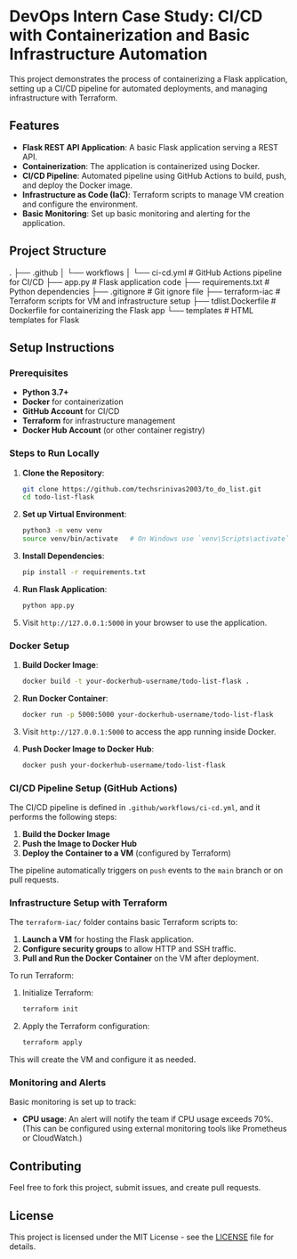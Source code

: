 # DevOps Intern Case Study: CI/CD with Containerization and Basic Infrastructure Automation

This project demonstrates the process of containerizing a Flask application, setting up a CI/CD pipeline for automated deployments, and managing infrastructure with Terraform.

## Features

- **Flask REST API Application**: A basic Flask application serving a REST API.
- **Containerization**: The application is containerized using Docker.
- **CI/CD Pipeline**: Automated pipeline using GitHub Actions to build, push, and deploy the Docker image.
- **Infrastructure as Code (IaC)**: Terraform scripts to manage VM creation and configure the environment.
- **Basic Monitoring**: Set up basic monitoring and alerting for the application.

## Project Structure

.
├── .github
│   └── workflows
│       └── ci-cd.yml             # GitHub Actions pipeline for CI/CD
├── app.py                        # Flask application code
├── requirements.txt              # Python dependencies
├── .gitignore                    # Git ignore file
├── terraform-iac                 # Terraform scripts for VM and infrastructure setup
├── tdlist.Dockerfile             # Dockerfile for containerizing the Flask app
└── templates                     # HTML templates for Flask


## Setup Instructions

### Prerequisites

- **Python 3.7+**
- **Docker** for containerization
- **GitHub Account** for CI/CD
- **Terraform** for infrastructure management
- **Docker Hub Account** (or other container registry)

### Steps to Run Locally

1. **Clone the Repository**:
    ```bash
    git clone https://github.com/techsrinivas2003/to_do_list.git
    cd todo-list-flask
    ```

2. **Set up Virtual Environment**:
    ```bash
    python3 -m venv venv
    source venv/bin/activate   # On Windows use `venv\Scripts\activate`
    ```

3. **Install Dependencies**:
    ```bash
    pip install -r requirements.txt
    ```

4. **Run Flask Application**:
    ```bash
    python app.py
    ```

5. Visit `http://127.0.0.1:5000` in your browser to use the application.

### Docker Setup

1. **Build Docker Image**:
    ```bash
    docker build -t your-dockerhub-username/todo-list-flask .
    ```

2. **Run Docker Container**:
    ```bash
    docker run -p 5000:5000 your-dockerhub-username/todo-list-flask
    ```

3. Visit `http://127.0.0.1:5000` to access the app running inside Docker.

4. **Push Docker Image to Docker Hub**:
    ```bash
    docker push your-dockerhub-username/todo-list-flask
    ```

### CI/CD Pipeline Setup (GitHub Actions)

The CI/CD pipeline is defined in `.github/workflows/ci-cd.yml`, and it performs the following steps:

1. **Build the Docker Image**
2. **Push the Image to Docker Hub**
3. **Deploy the Container to a VM** (configured by Terraform)

The pipeline automatically triggers on `push` events to the `main` branch or on pull requests.

### Infrastructure Setup with Terraform

The `terraform-iac/` folder contains basic Terraform scripts to:

1. **Launch a VM** for hosting the Flask application.
2. **Configure security groups** to allow HTTP and SSH traffic.
3. **Pull and Run the Docker Container** on the VM after deployment.

To run Terraform:

1. Initialize Terraform:
    ```bash
    terraform init
    ```

2. Apply the Terraform configuration:
    ```bash
    terraform apply
    ```

This will create the VM and configure it as needed.

### Monitoring and Alerts

Basic monitoring is set up to track:

- **CPU usage**: An alert will notify the team if CPU usage exceeds 70%. (This can be configured using external monitoring tools like Prometheus or CloudWatch.)

## Contributing

Feel free to fork this project, submit issues, and create pull requests.

## License

This project is licensed under the MIT License - see the [LICENSE](LICENSE) file for details.